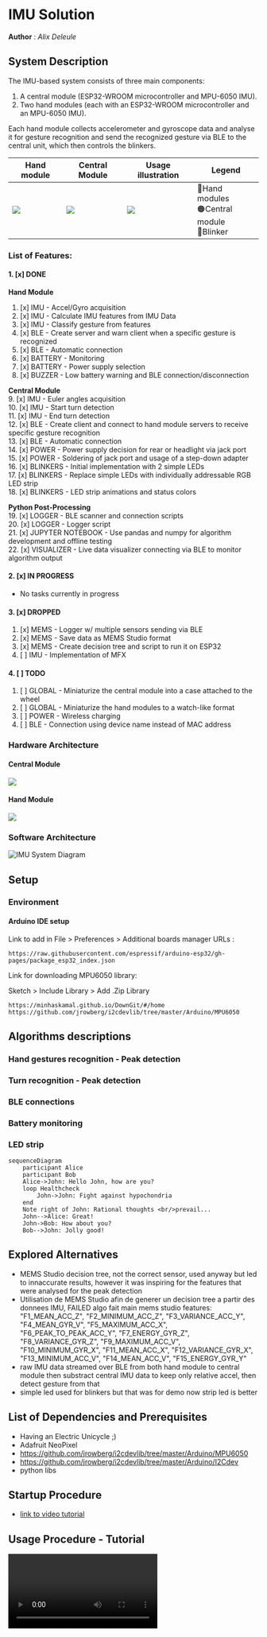 # IMU Solution  

**Author** : *Alix Deleule*

## System Description
The IMU-based system consists of three main components:
1. A central module (ESP32-WROOM microcontroller and MPU-6050 IMU).  
2. Two hand modules (each with an ESP32-WROOM microcontroller and an MPU-6050 IMU).  

Each hand module collects accelerometer and gyroscope data and analyse it for gesture recognition and send the recognized gesture via BLE to the central unit, which then controls the blinkers.

|Hand module|Central Module|Usage illustration|Legend|
|-|-|-|-|
| ![](img/hand_module_HW.jpg) | ![](img/central_module_HW.jpg) | ![](img/illustration_imu2.png) |🔴Hand modules<br>🟠Central module <br>🔵Blinker |

### List of Features:

#### 1. [x] DONE  
**Hand Module**  
1. [x] IMU - Accel/Gyro acquisition  
2. [x] IMU - Calculate IMU features from IMU Data  
3. [x] IMU - Classify gesture from features  
4. [x] BLE - Create server and warn client when a specific gesture is recognized  
5. [x] BLE - Automatic connection  
6. [x] BATTERY - Monitoring  
7. [x] BATTERY - Power supply selection  
8. [x] BUZZER - Low battery warning and BLE connection/disconnection  

**Central Module**  
9. [x] IMU - Euler angles acquisition  
10. [x] IMU - Start turn detection  
11. [x] IMU - End turn detection  
12. [x] BLE - Create client and connect to hand module servers to receive specific gesture recognition  
13. [x] BLE - Automatic connection  
14. [x] POWER - Power supply decision for rear or headlight via jack port  
15. [x] POWER - Soldering of jack port and usage of a step-down adapter  
16. [x] BLINKERS - Initial implementation with 2 simple LEDs  
17. [x] BLINKERS - Replace simple LEDs with individually addressable RGB LED strip  
18. [x] BLINKERS - LED strip animations and status colors  

**Python Post-Processing**  
19. [x] LOGGER - BLE scanner and connection scripts  
20. [x] LOGGER - Logger script  
21. [x] JUPYTER NOTEBOOK - Use pandas and numpy for algorithm development and offline testing  
22. [x] VISUALIZER - Live data visualizer connecting via BLE to monitor algorithm output  

#### 2. [x] IN PROGRESS  
- No tasks currently in progress  

#### 3. [x] DROPPED
1. [x] MEMS - Logger w/ multiple sensors sending via BLE  
2. [x] MEMS - Save data as MEMS Studio format  
3. [x] MEMS - Create decision tree and script to run it on ESP32  
4. [ ] IMU - Implementation of MFX  

#### 4. [ ] TODO  
1. [ ] GLOBAL - Miniaturize the central module into a case attached to the wheel  
2. [ ] GLOBAL - Miniaturize the hand modules to a watch-like format  
3. [ ] POWER - Wireless charging  
4. [ ] BLE - Connection using device name instead of MAC address  

### Hardware Architecture

#### Central Module
![](img/central_module_diagram.png)

#### Hand Module
![](img/hand_module_diagram.png)

### Software Architecture
![IMU System Diagram](img/MEMS_system_diagram.png)

## Setup

### Environment 

#### Arduino IDE setup

Link to add in File > Preferences > Additional boards manager URLs :

```
https://raw.githubusercontent.com/espressif/arduino-esp32/gh-pages/package_esp32_index.json
```

Link for downloading MPU6050 library:

Sketch > Include Library > Add .Zip Library

```
https://minhaskamal.github.io/DownGit/#/home
https://github.com/jrowberg/i2cdevlib/tree/master/Arduino/MPU6050
```

## Algorithms descriptions

### Hand gestures recognition - Peak detection

### Turn recognition - Peak detection

### BLE connections

### Battery monitoring

### LED strip

```mermaid
sequenceDiagram
    participant Alice
    participant Bob
    Alice->John: Hello John, how are you?
    loop Healthcheck
        John->John: Fight against hypochondria
    end
    Note right of John: Rational thoughts <br/>prevail...
    John-->Alice: Great!
    John->Bob: How about you?
    Bob-->John: Jolly good!
```

## Explored Alternatives

- MEMS Studio decision tree, not the correct sensor, used anyway but led to innaccurate results, however it was inspiring for the features that were analysed for the peak detection
 - Utilisation de MEMS Studio afin de generer un decision tree a partir des donnees IMU, FAILED algo fait main
mems studio features:
        "F1_MEAN_ACC_Z",
        "F2_MINIMUM_ACC_Z",
        "F3_VARIANCE_ACC_Y",
        "F4_MEAN_GYR_V",
        "F5_MAXIMUM_ACC_X",
        "F6_PEAK_TO_PEAK_ACC_Y",
        "F7_ENERGY_GYR_Z",
        "F8_VARIANCE_GYR_Z",
        "F9_MAXIMUM_ACC_V",
        "F10_MINIMUM_GYR_X",
        "F11_MEAN_ACC_X",
        "F12_VARIANCE_GYR_X",
        "F13_MINIMUM_ACC_V",
        "F14_MEAN_ACC_V",
        "F15_ENERGY_GYR_Y"
- raw IMU data streamed over BLE from both hand module to central module then substract central IMU data to keep only relative accel, then detect gesture from that
- simple led used for blinkers but that was for demo now strip led is better

## List of Dependencies and Prerequisites

- Having an Electric Unicycle ;)
- Adafruit NeoPixel
- https://github.com/jrowberg/i2cdevlib/tree/master/Arduino/MPU6050
- https://github.com/jrowberg/i2cdevlib/tree/master/Arduino/I2Cdev
- python libs

## Startup Procedure

- [link to video tutorial]()

## Usage Procedure - Tutorial

![](vid/usageTutorial.mp4)
